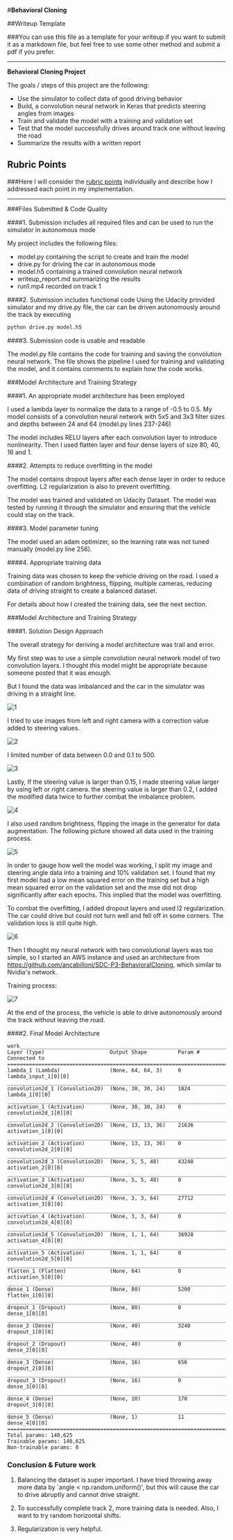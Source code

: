 #**Behavioral Cloning** 

##Writeup Template

###You can use this file as a template for your writeup if you want to submit it as a markdown file, but feel free to use some other method and submit a pdf if you prefer.

---

**Behavioral Cloning Project**

The goals / steps of this project are the following:
* Use the simulator to collect data of good driving behavior
* Build, a convolution neural network in Keras that predicts steering angles from images
* Train and validate the model with a training and validation set
* Test that the model successfully drives around track one without leaving the road
* Summarize the results with a written report


[//]: # (Image References)

[image1]: ./examples/1.png "Original Steering"
[image2]: ./examples/2.png "Data from three cameras"
[image3]: ./examples/3.png "Data"
[image4]: ./examples/4.png "Final data"
[image5]: ./examples/5.png "Data in training"
[image6]: ./examples/6.png "Validation loss"
[image7]: ./examples/7.png "New validation loss"

## Rubric Points
###Here I will consider the [rubric points](https://review.udacity.com/#!/rubrics/432/view) individually and describe how I addressed each point in my implementation.  

---
###Files Submitted & Code Quality

####1. Submission includes all required files and can be used to run the simulator in autonomous mode

My project includes the following files:
* model.py containing the script to create and train the model
* drive.py for driving the car in autonomous mode
* model.h5 containing a trained convolution neural network 
* writeup_report.md summarizing the results
* run1.mp4 recorded on track 1

####2. Submission includes functional code
Using the Udacity provided simulator and my drive.py file, the car can be driven autonomously around the track by executing 
```sh
python drive.py model.h5
```

####3. Submission code is usable and readable

The model.py file contains the code for training and saving the convolution neural network. The file shows the pipeline I used for training and validating the model, and it contains comments to explain how the code works.

###Model Architecture and Training Strategy

####1. An appropriate model architecture has been employed

I used a lambda layer to normalize the data to a range of -0.5 to 0.5. My model consists of a convolution neural network with 5x5 and 3x3 filter sizes and depths between 24 and 64 (model.py lines 237-246) 

The model includes RELU layers after each convolution layer to introduce nonlinearity. Then I used flatten layer and four dense layers of size 80, 40, 16 and 1.

####2. Attempts to reduce overfitting in the model

The model contains dropout layers after each dense layer in order to reduce overfitting. L2 regularization is also to prevent overfitting.

The model was trained and validated on Udacity Dataset. The model was tested by running it through the simulator and ensuring that the vehicle could stay on the track.

####3. Model parameter tuning

The model used an adam optimizer, so the learning rate was not tuned manually (model.py line 256).

####4. Appropriate training data

Training data was chosen to keep the vehicle driving on the road. I used a combination of random brightness, flipping, multiple cameras, reducing data of driving straight to create a balanced dataset.

For details about how I created the training data, see the next section. 

###Model Architecture and Training Strategy

####1. Solution Design Approach

The overall strategy for deriving a model architecture was trail and error.

My first step was to use a simple convolution neural network model of two convolution layers. I thought this model might be appropriate because someone posted that it was enough.


But I found the data was imbalanced and the car in the simulator was driving in a straight line.

![1][image1]

I tried to use images from left and right camera with a correction value added to steering values.


![2][image2]

I limited number of data between 0.0 and 0.1 to 500. 

![3][image3]

Lastly, If the steering value is larger than 0.15, I made steering value larger by using left or right camera. the steering value is larger than 0.2, I added the modified data twice to further combat the imbalance problem. 

![4][image4]

I also used random brightness, flipping the image in the generator for data augmentation. The following picture showed all data used in the training process.

![5][image5]

In order to gauge how well the model was working, I split my image and steering angle data into a training and 10% validation set. I found that my first model had a low mean squared error on the training set but a high mean squared error on the validation set and the mse did not drop significantly after each epochs. This implied that the model was overfitting. 

To combat the overfitting, I added dropout layers and used l2 regularization. The car could drive but could not turn well and fell off in some corners. The validation loss is still quite high.

![6][image6]

Then I thought my neural network with two convolutional layers was too simple, so I started an AWS instance and used an architecture from https://github.com/ancabilloni/SDC-P3-BehavioralCloning, which similar to Nvidia's network.

Training process:

![7][image7]

At the end of the process, the vehicle is able to drive autonomously around the track without leaving the road.

####2. Final Model Architecture

````
work____________________________________________________________________________________________________
Layer (type)                     Output Shape          Param #     Connected to                     
====================================================================================================
lambda_1 (Lambda)                (None, 64, 64, 3)     0           lambda_input_1[0][0]             
____________________________________________________________________________________________________
convolution2d_1 (Convolution2D)  (None, 30, 30, 24)    1824        lambda_1[0][0]                   
____________________________________________________________________________________________________
activation_1 (Activation)        (None, 30, 30, 24)    0           convolution2d_1[0][0]            
____________________________________________________________________________________________________
convolution2d_2 (Convolution2D)  (None, 13, 13, 36)    21636       activation_1[0][0]               
____________________________________________________________________________________________________
activation_2 (Activation)        (None, 13, 13, 36)    0           convolution2d_2[0][0]            
____________________________________________________________________________________________________
convolution2d_3 (Convolution2D)  (None, 5, 5, 48)      43248       activation_2[0][0]               
____________________________________________________________________________________________________
activation_3 (Activation)        (None, 5, 5, 48)      0           convolution2d_3[0][0]            
____________________________________________________________________________________________________
convolution2d_4 (Convolution2D)  (None, 3, 3, 64)      27712       activation_3[0][0]               
____________________________________________________________________________________________________
activation_4 (Activation)        (None, 3, 3, 64)      0           convolution2d_4[0][0]            
____________________________________________________________________________________________________
convolution2d_5 (Convolution2D)  (None, 1, 1, 64)      36928       activation_4[0][0]               
____________________________________________________________________________________________________
activation_5 (Activation)        (None, 1, 1, 64)      0           convolution2d_5[0][0]            
____________________________________________________________________________________________________
flatten_1 (Flatten)              (None, 64)            0           activation_5[0][0]               
____________________________________________________________________________________________________
dense_1 (Dense)                  (None, 80)            5200        flatten_1[0][0]                  
____________________________________________________________________________________________________
dropout_1 (Dropout)              (None, 80)            0           dense_1[0][0]                    
____________________________________________________________________________________________________
dense_2 (Dense)                  (None, 40)            3240        dropout_1[0][0]                  
____________________________________________________________________________________________________
dropout_2 (Dropout)              (None, 40)            0           dense_2[0][0]                    
____________________________________________________________________________________________________
dense_3 (Dense)                  (None, 16)            656         dropout_2[0][0]                  
____________________________________________________________________________________________________
dropout_3 (Dropout)              (None, 16)            0           dense_3[0][0]                    
____________________________________________________________________________________________________
dense_4 (Dense)                  (None, 10)            170         dropout_3[0][0]                  
____________________________________________________________________________________________________
dense_5 (Dense)                  (None, 1)             11          dense_4[0][0]                    
====================================================================================================
Total params: 140,625
Trainable params: 140,625
Non-trainable params: 0
````

### Conclusion & Future work

1. Balancing the dataset is super important. I have tried throwing away more data by `angle < np.random.uniform()', but this will cause the car to drive abruptly and cannot drive straight.

2. To successfully complete track 2, more training data is needed. Also, I want to try random horizontal shifts.

3. Regularization is very helpful.
